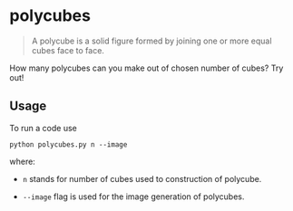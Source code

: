 # polycubes

> A polycube is a solid figure formed by joining one or more equal cubes face to face.

How many polycubes can you make out of chosen number of cubes?
Try out!

## Usage

To run a code use

`python polycubes.py n --image`

where:

- `n` stands for number of cubes used to construction of polycube.

- `--image` flag is used for the image generation of polycubes.
